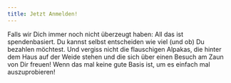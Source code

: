 ```yaml
---
title: Jetzt Anmelden!
---
```

Falls wir Dich immer noch nicht überzeugt haben: All das ist spendenbasiert. Du kannst selbst entscheiden wie viel (und ob) Du bezahlen möchtest.
Und vergiss nicht die flauschigen Alpakas, die hinter dem Haus auf der Weide stehen und die sich über einen Besuch am Zaun von Dir freuen!
Wenn das mal keine gute Basis ist, um es einfach mal auszuprobieren!
